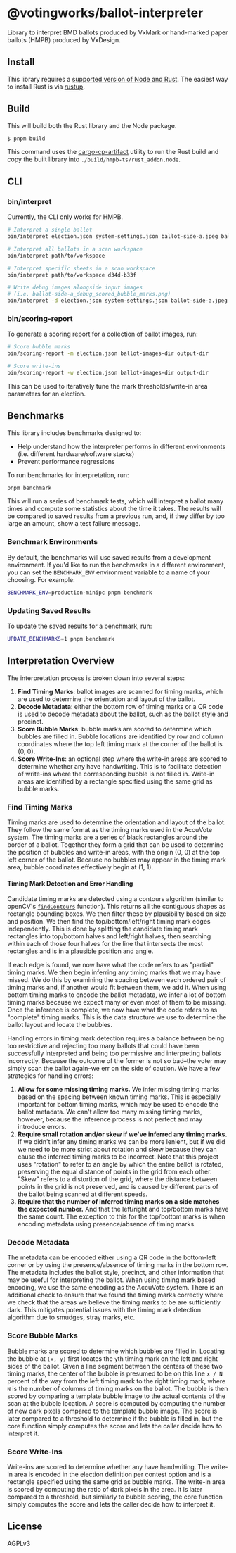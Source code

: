 # @votingworks/ballot-interpreter

Library to interpret BMD ballots produced by VxMark or hand-marked paper ballots
(HMPB) produced by VxDesign.

## Install

This library requires a
[supported version of Node and Rust](https://github.com/neon-bindings/neon#platform-support).
The easiest way to install Rust is via [rustup](https://rustup.rs/).

## Build

This will build both the Rust library and the Node package.

```sh
$ pnpm build
```

This command uses the
[cargo-cp-artifact](https://github.com/neon-bindings/cargo-cp-artifact) utility
to run the Rust build and copy the built library into
`./build/hmpb-ts/rust_addon.node`.

## CLI

### bin/interpret

Currently, the CLI only works for HMPB.

```sh
# Interpret a single ballot
bin/interpret election.json system-settings.json ballot-side-a.jpeg ballot-side-b.jpeg

# Interpret all ballots in a scan workspace
bin/interpret path/to/workspace

# Interpret specific sheets in a scan workspace
bin/interpret path/to/workspace d34d-b33f

# Write debug images alongside input images
# (i.e. ballot-side-a_debug_scored_bubble_marks.png)
bin/interpret -d election.json system-settings.json ballot-side-a.jpeg ballot-side-b.jpeg
```

### bin/scoring-report

To generate a scoring report for a collection of ballot images, run:

```sh
# Score bubble marks
bin/scoring-report -m election.json ballot-images-dir output-dir

# Score write-ins
bin/scoring-report -w election.json ballot-images-dir output-dir
```

This can be used to iteratively tune the mark thresholds/write-in area
parameters for an election.

## Benchmarks

This library includes benchmarks designed to:

- Help understand how the interpreter performs in different environments (i.e.
  different hardware/software stacks)
- Prevent performance regressions

To run benchmarks for interpretation, run:

```sh
pnpm benchmark
```

This will run a series of benchmark tests, which will interpret a ballot many
times and compute some statistics about the time it takes. The results will be
compared to saved results from a previous run, and, if they differ by too large
an amount, show a test failure message.

### Benchmark Environments

By default, the benchmarks will use saved results from a development
environment. If you'd like to run the benchmarks in a different environment, you
can set the `BENCHMARK_ENV` environment variable to a name of your choosing. For
example:

```sh
BENCHMARK_ENV=production-minipc pnpm benchmark
```

### Updating Saved Results

To update the saved results for a benchmark, run:

```sh
UPDATE_BENCHMARKS=1 pnpm benchmark
```

## Interpretation Overview

The interpretation process is broken down into several steps:

1. **Find Timing Marks**: ballot images are scanned for timing marks, which are
   used to determine the orientation and layout of the ballot.
2. **Decode Metadata**: either the bottom row of timing marks or a QR code is
   used to decode metadata about the ballot, such as the ballot style and
   precinct.
3. **Score Bubble Marks**: bubble marks are scored to determine which bubbles
   are filled in. Bubble locations are identified by row and column coordinates
   where the top left timing mark at the corner of the ballot is (0, 0).
4. **Score Write-Ins**: an optional step where the write-in areas are scored to
   determine whether any have handwriting. This is to facilitate detection of
   write-ins where the corresponding bubble is not filled in. Write-in areas are
   identified by a rectangle specified using the same grid as bubble marks.

### Find Timing Marks

Timing marks are used to determine the orientation and layout of the ballot.
They follow the same format as the timing marks used in the AccuVote system. The
timing marks are a series of black rectangles around the border of a ballot.
Together they form a grid that can be used to determine the position of bubbles
and write-in areas, with the origin (0, 0) at the top left corner of the ballot.
Because no bubbles may appear in the timing mark area, bubble coordinates
effectively begin at (1, 1).

#### Timing Mark Detection and Error Handling

Candidate timing marks are detected using a contours algorithm (similar to
openCV's
[`findContours`](https://docs.opencv.org/3.4/d4/d73/tutorial_py_contours_begin.html)
function). This returns all the contiguous shapes as rectangle bounding boxes.
We then filter these by plausibility based on size and position. We then find
the top/bottom/left/right timing mark edges independently. This is done by
splitting the candidate timing mark rectangles into top/bottom halves and
left/right halves, then searching within each of those four halves for the line
that intersects the most rectangles and is in a plausible position and angle.

If each edge is found, we now have what the code refers to as "partial" timing
marks. We then begin inferring any timing marks that we may have missed. We do
this by examining the spacing between each ordered pair of timing marks and, if
another would fit between them, we add it. When using bottom timing marks to
encode the ballot metadata, we infer a lot of bottom timing marks because we
expect many or even most of them to be missing. Once the inference is complete,
we now have what the code refers to as "complete" timing marks. This is the data
structure we use to determine the ballot layout and locate the bubbles.

Handling errors in timing mark detection requires a balance between being too
restrictive and rejecting too many ballots that could have been successfully
interpreted and being too permissive and interpreting ballots incorrectly.
Because the outcome of the former is not so bad–the voter may simply scan the
ballot again–we err on the side of caution. We have a few strategies for
handling errors:

1. **Allow for some missing timing marks.** We infer missing timing marks based
   on the spacing between known timing marks. This is especially important for
   bottom timing marks, which may be used to encode the ballot metadata. We
   can't allow too many missing timing marks, however, because the inference
   process is not perfect and may introduce errors.
2. **Require small rotation and/or skew if we've inferred any timing marks.** If
   we didn't infer any timing marks we can be more lenient, but if we did we
   need to be more strict about rotation and skew because they can cause the
   inferred timing marks to be incorrect. Note that this project uses
   "rotation" to refer to an angle by which the entire ballot is rotated,
   preserving the equal distance of points in the grid from each other. "Skew"
   refers to a distortion of the grid, where the distance between points in the
   grid is not preserved, and is caused by different parts of the ballot being
   scanned at different speeds.
3. **Require that the number of inferred timing marks on a side matches the
   expected number.** And that the left/right and top/bottom marks have the same
   count. The exception to this for the top/bottom marks is when encoding
   metadata using presence/absence of timing marks.

### Decode Metadata

The metadata can be encoded either using a QR code in the bottom-left corner or
by using the presence/absence of timing marks in the bottom row. The metadata
includes the ballot style, precinct, and other information that may be useful
for interpreting the ballot. When using timing mark based encoding, we use the
same encoding as the AccuVote system. There is an additional check to ensure
that we found the timing marks correctly where we check that the areas we
believe the timing marks to be are sufficiently dark. This mitigates potential
issues with the timing mark detection algorithm due to smudges, stray marks,
etc.

### Score Bubble Marks

Bubble marks are scored to determine which bubbles are filled in. Locating the
bubble at `(x, y)` first locates the `y`th timing mark on the left and right
sides of the ballot. Given a line segment between the centers of these two
timing marks, the center of the bubble is presumed to be on this line `x / N`
percent of the way from the left timing mark to the right timing mark, where `N`
is the number of columns of timing marks on the ballot. The bubble is then scored by
comparing a template bubble image to the actual contents of the scan at the
bubble location. A score is computed by computing the number of new dark pixels
compared to the template bubble image. The score is later compared to a
threshold to determine if the bubble is filled in, but the core function simply
computes the score and lets the caller decide how to interpret it.

### Score Write-Ins

Write-ins are scored to determine whether any have handwriting. The write-in
area is encoded in the election definition per contest option and is a rectangle
specified using the same grid as bubble marks. The write-in area is scored by
computing the ratio of dark pixels in the area. It is later compared to a
threshold, but similarly to bubble scoring, the core function simply computes
the score and lets the caller decide how to interpret it.

## License

AGPLv3
